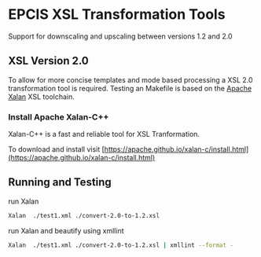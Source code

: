 # EPCIS XSL Transformation Tools

Support for downscaling and upscaling between versions 1.2 and 2.0

## XSL Version 2.0

To allow for more concise templates and mode based processing a XSL 2.0 transformation tool is required.
Testing an Makefile is based on the [Apache Xalan](https://xalan.apache.org) XSL toolchain.

### Install Apache Xalan-C++

Xalan-C++ is a fast and reliable tool for XSL Tranformation.

To download and install visit [https://apache.github.io/xalan-c/install.html](https://apache.github.io/xalan-c/install.html)

## Running and Testing

run Xalan

```bash
Xalan  ./test1.xml ./convert-2.0-to-1.2.xsl
```

run Xalan and beautify using xmllint

```bash
Xalan  ./test1.xml ./convert-2.0-to-1.2.xsl | xmllint --format -
```
